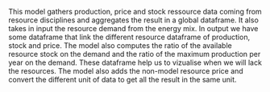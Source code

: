 This model gathers production, price and stock ressource data coming from resource disciplines and aggregates the result in a global dataframe. It also takes in input the resource demand from the energy mix.
In output we have some dataframe that link the different resource dataframe of production, stock and price. The model also computes the ratio of the available resource stock on the demand and the ratio of the maximum production per year on the demand. These dataframe help us to vizualise when we will lack the resources.
The model also adds the non-model resource price and convert the different unit of data to get all the result in the same unit.
